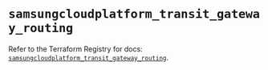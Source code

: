 # `samsungcloudplatform_transit_gateway_routing`

Refer to the Terraform Registry for docs: [`samsungcloudplatform_transit_gateway_routing`](https://registry.terraform.io/providers/samsungsdscloud/samsungcloudplatform/3.13.0/docs/resources/transit_gateway_routing).

